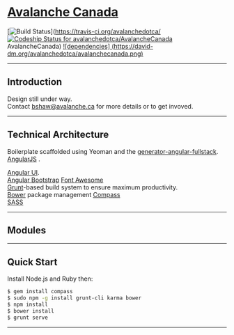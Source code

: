 
# [Avalanche Canada](https://github.com/avalanchedotca/AvalancheCanada.git) 
[![Build Status](https://travis-ci.org/avalanchedotca/AvalancheCanada.svg)](https://travis-ci.org/avalanchedotca/
[ ![Codeship Status for avalanchedotca/AvalancheCanada](https://www.codeship.io/projects/174bbac0-1b8b-0132-59d0-32ae1850d3a7/status)](https://www.codeship.io/projects/34957)
AvalancheCanada)
[![dependencies] (https://david-dm.org/avalanchedotca/avalanchecanada.png)](https://david-dm.org/)
****

## Introduction
Design still under way.  
Contact bshaw@avalanche.ca for more details or to get invoved.  

***

## Technical Architecture
Boilerplate scaffolded using Yeoman and the [generator-angular-fullstack](https://github.com/DaftMonk/generator-angular-fullstack).   
[AngularJS](http://angularjs.org) .
  
[Angular UI](http://angular-ui.github.io).  
[Angular Bootstrap](http://angular-ui.github.io/bootstrap)
[Font Awesome](http://fortawesome.github.com/Font-Awesome)  
[Grunt](http://gruntjs.org)-based build system to ensure maximum productivity.  
[Bower](http://bower.io/) package management
[Compass](http://compass-style.org/)  
[SASS](http://sass-lang.com/)  

***

## Modules

***

## Quick Start

Install Node.js and Ruby then:

```sh
$ gem install compass
$ sudo npm -g install grunt-cli karma bower 
$ npm install
$ bower install
$ grunt serve
```
***
